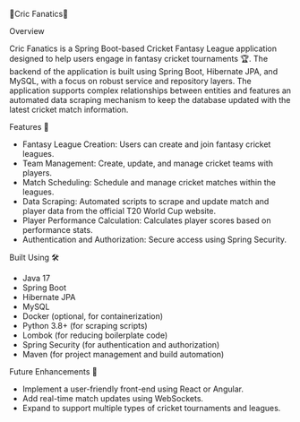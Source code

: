 :cricket_game:Cric Fanatics:cricket_game:

Overview

Cric Fanatics is a Spring Boot-based Cricket Fantasy League application designed to help users engage in fantasy cricket tournaments :trophy:. The backend of the application is built using Spring Boot, Hibernate JPA, and MySQL, with a focus on robust service and repository layers. The application supports complex relationships between entities and features an automated data scraping mechanism to keep the database updated with the latest cricket match information.

Features 🌟
- Fantasy League Creation: Users can create and join fantasy cricket leagues.
- Team Management: Create, update, and manage cricket teams with players.
- Match Scheduling: Schedule and manage cricket matches within the leagues.
- Data Scraping: Automated scripts to scrape and update match and player data from the official T20 World Cup website.
- Player Performance Calculation: Calculates player scores based on performance stats.
- Authentication and Authorization: Secure access using Spring Security.

Built Using 🛠️
- Java 17
- Spring Boot
- Hibernate JPA
- MySQL
- Docker (optional, for containerization)
- Python 3.8+ (for scraping scripts)
- Lombok (for reducing boilerplate code)
- Spring Security (for authentication and authorization)
- Maven (for project management and build automation)


Future Enhancements 📖
- Implement a user-friendly front-end using React or Angular.
- Add real-time match updates using WebSockets.
- Expand to support multiple types of cricket tournaments and leagues.
